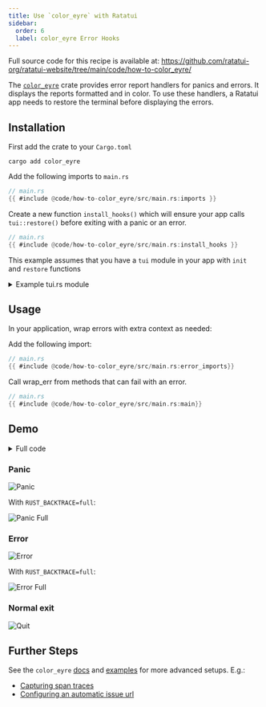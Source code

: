 ```yaml
---
title: Use `color_eyre` with Ratatui
sidebar:
  order: 6
  label: color_eyre Error Hooks
---
```


Full source code for this recipe is available at:
<https://github.com/ratatui-org/ratatui-website/tree/main/code/how-to-color_eyre/>

The [`color_eyre`] crate provides error report handlers for panics and errors. It displays the
reports formatted and in color. To use these handlers, a Ratatui app needs to restore the terminal
before displaying the errors.

## Installation

First add the crate to your `Cargo.toml`

```shell title="add color_eyre to Cargo.toml"
cargo add color_eyre
```

Add the following imports to `main.rs`

```rust
// main.rs
{{ #include @code/how-to-color_eyre/src/main.rs:imports }}
```

Create a new function `install_hooks()` which will ensure your app calls `tui::restore()` before
exiting with a panic or an error.

```rust
// main.rs
{{ #include @code/how-to-color_eyre/src/main.rs:install_hooks }}
```

This example assumes that you have a `tui` module in your app with `init` and `restore` functions

<details><summary>Example tui.rs module</summary>

```rust
// tui.rs
{{ #include @code/how-to-color_eyre/src/tui.rs }}
```

</details>

## Usage

In your application, wrap errors with extra context as needed:

Add the following import:

```rust
// main.rs
{{ #include @code/how-to-color_eyre/src/main.rs:error_imports}}
```

Call wrap_err from methods that can fail with an error.

```rust
// main.rs
{{ #include @code/how-to-color_eyre/src/main.rs:main}}
```

## Demo

<details><summary>Full code</summary>

```rust
// main.rs
{{ #include @code/how-to-color_eyre/src/main.rs }}
```

```rust
// tui.rs
{{ #include @code/how-to-color_eyre/src/tui.rs }}
```

</details>

### Panic

![Panic](./color-eyre/panic.png)

With `RUST_BACKTRACE=full`:

![Panic Full](./color-eyre/panic-full.png)

### Error

![Error](./color-eyre/error.png)

With `RUST_BACKTRACE=full`:

![Error Full](./color-eyre/error-full.png)

### Normal exit

![Quit](./color-eyre/quit.png)

## Further Steps

See the `color_eyre` [docs] and [examples] for more advanced setups. E.g.:

- [Capturing span traces](https://github.com/eyre-rs/color-eyre/blob/master/examples/usage.rs)
- [Configuring an automatic issue url](https://github.com/eyre-rs/color-eyre/blob/master/examples/github_issue.rs)

[`color_eyre`]: https://crates.io/crates/color-eyre
[docs]: https://github.com/eyre-rs/color-eyre/blob/master/examples/
[examples]: https://github.com/eyre-rs/color-eyre/blob/master/examples/
